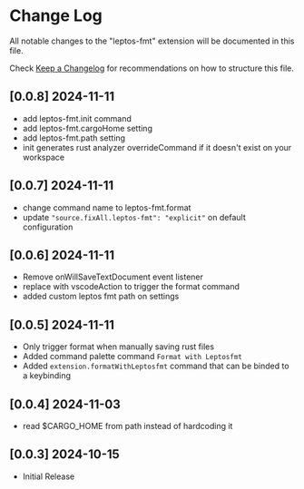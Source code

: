 # Change Log

All notable changes to the "leptos-fmt" extension will be documented in this file.

Check [Keep a Changelog](http://keepachangelog.com/) for recommendations on how to structure this file.
## [0.0.8] 2024-11-11
- add leptos-fmt.init command
- add leptos-fmt.cargoHome setting
- add leptos-fmt.path setting
- init generates rust analyzer overrideCommand if it doesn't exist on your workspace


## [0.0.7] 2024-11-11
- change command name to leptos-fmt.format
- update `"source.fixAll.leptos-fmt": "explicit"` on default configuration

## [0.0.6] 2024-11-11
- Remove onWillSaveTextDocument event listener
- replace with vscodeAction to trigger the format command
- added custom leptos fmt path on settings

## [0.0.5] 2024-11-11
- Only trigger format when manually saving rust files
- Added command palette command `Format with Leptosfmt`
- Added `extension.formatWithLeptosfmt` command that can be binded to a keybinding

## [0.0.4] 2024-11-03
- read $CARGO_HOME from path instead of hardcoding it

## [0.0.3] 2024-10-15

- Initial Release